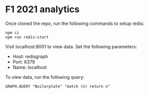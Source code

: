 # F1 2021 analytics

Once cloned the repo, run the following commands to setup redis:
```
npm ci
npm run redis:start
```

Visit localhost:8001 to view data. Set the following parameters:
 - Host: redisgraph
 - Port: 6379
 - Name: localhost

To view data, run the following query:
```
GRAPH.QUERY "Boilerplate" "match (n) return n"
```
